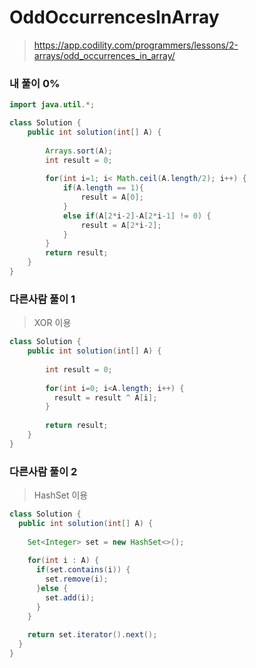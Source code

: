 # OddOccurrencesInArray
>https://app.codility.com/programmers/lessons/2-arrays/odd_occurrences_in_array/


### 내 풀이 0%

~~~java
import java.util.*;

class Solution {
    public int solution(int[] A) {
        
        Arrays.sort(A);
        int result = 0;
        
        for(int i=1; i< Math.ceil(A.length/2); i++) {
            if(A.length == 1){
                result = A[0];
            }
            else if(A[2*i-2]-A[2*i-1] != 0) {
                result = A[2*i-2];
            }
        }
        return result;
    }
}
~~~

### 다른사람 풀이 1
>XOR 이용

~~~java
class Solution {
    public int solution(int[] A) {
        
        int result = 0;
        
        for(int i=0; i<A.length; i++) {
          result = result ^ A[i];
        }
        
        return result;
    }
}
~~~

### 다른사람 풀이 2
>HashSet 이용

~~~java
class Solution {
  public int solution(int[] A) {
  
    Set<Integer> set = new HashSet<>();
    
    for(int i : A) {
      if(set.contains(i)) {
        set.remove(i);
      }else {
        set.add(i);
      }
    }
    
    return set.iterator().next();
  }
}
~~~
